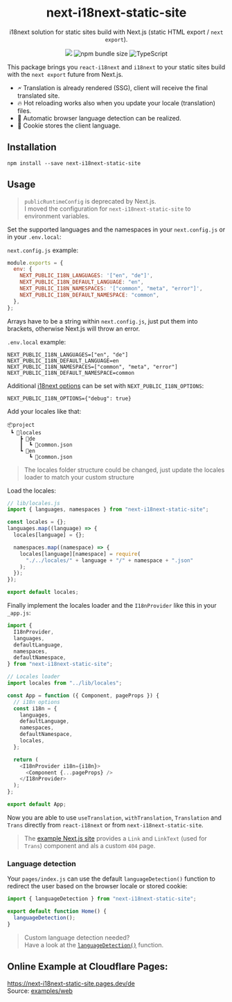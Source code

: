 <div align="center">
  <h1>next-i18next-static-site</h1>
  <p>i18next solution for static sites build with Next.js (static HTML export / <code>next export</code>).</p>
  <p>
    <a href="https://www.npmjs.com/package/next-i18next-static-site"><img src="https://img.shields.io/npm/v/next-i18next-static-site/latest?style=flat-square&label=latest%20stable" /></a>
    <img src="https://img.shields.io/bundlephobia/minzip/next-i18next-static-site?style=flat-square" alt="npm bundle size" />
    <img src="https://shields.io/badge/TypeScript-3178C6?logo=TypeScript&logoColor=fff&style=flat-square" alt="TypeScript" />
  </p>
</div>

This package brings you `react-i18next` and `i18next` to your static sites build with the `next export` future from Next.js.

- 🗲 Translation is already rendered (SSG), client will receive the final translated site.
- 🔥 Hot reloading works also when you update your locale (translation) files.
- 🚀 Automatic browser language detection can be realized.
- 🍪 Cookie stores the client language.

## Installation

```
npm install --save next-i18next-static-site
```

## Usage

> `publicRuntimeConfig` is deprecated by Next.js.  
> I moved the configuration for `next-i18next-static-site` to environment variables.

Set the supported languages and the namespaces in your `next.config.js` or in your `.env.local`:

`next.config.js` example:

```js
module.exports = {
  env: {
    NEXT_PUBLIC_I18N_LANGUAGES: '["en", "de"]',
    NEXT_PUBLIC_I18N_DEFAULT_LANGUAGE: "en",
    NEXT_PUBLIC_I18N_NAMESPACES: '["common", "meta", "error"]',
    NEXT_PUBLIC_I18N_DEFAULT_NAMESPACE: "common",
  },
};
```

Arrays have to be a string within `next.config.js`, just put them into brackets, otherwise Next.js will throw an error.

`.env.local` example:

```
NEXT_PUBLIC_I18N_LANGUAGES=["en", "de"]
NEXT_PUBLIC_I18N_DEFAULT_LANGUAGE=en
NEXT_PUBLIC_I18N_NAMESPACES=["common", "meta", "error"]
NEXT_PUBLIC_I18N_DEFAULT_NAMESPACE=common
```

Additional [i18next options](https://www.i18next.com/overview/configuration-options) can be set with `NEXT_PUBLIC_I18N_OPTIONS`:

```
NEXT_PUBLIC_I18N_OPTIONS={"debug": true}
```

Add your locales like that:

```
📦project
 ┗ 📂locales
    ┣ 📂de
    ┃  ┗ 📜common.json
    ┗ 📂en
       ┗ 📜common.json
```

> The locales folder structure could be changed, just update the locales loader to match your custom structure

Load the locales:

```js
// lib/locales.js
import { languages, namespaces } from "next-i18next-static-site";

const locales = {};
languages.map((language) => {
  locales[language] = {};

  namespaces.map((namespace) => {
    locales[language][namespace] = require(
      "./../locales/" + language + "/" + namespace + ".json"
    );
  });
});

export default locales;
```

Finally implement the locales loader and the `I18nProvider` like this in your `_app.js`:

```js
import {
  I18nProvider,
  languages,
  defaultLanguage,
  namespaces,
  defaultNamespace,
} from "next-i18next-static-site";

// Locales loader
import locales from "../lib/locales";

const App = function ({ Component, pageProps }) {
  // i18n options
  const i18n = {
    languages,
    defaultLanguage,
    namespaces,
    defaultNamespace,
    locales,
  };

  return (
    <I18nProvider i18n={i18n}>
      <Component {...pageProps} />
    </I18nProvider>
  );
};

export default App;
```

Now you are able to use `useTranslation`, `withTranslation`, `Translation` and `Trans` directly from `react-i18next` or from `next-i18next-static-site`.

> The [example Next.js site](https://github.com/xairoo/next-i18next-static-site/tree/main/apps/web-ts) provides a `Link` and `LinkText` (used for `Trans`) component and als a custom `404` page.

### Language detection

Your `pages/index.js` can use the default `languageDetection()` function to redirect the user based on the browser locale or stored cookie:

```js
import { languageDetection } from "next-i18next-static-site";

export default function Home() {
  languageDetection();
}
```

> Custom language detection needed?  
> Have a look at the [`languageDetection()`](https://github.com/xairoo/next-i18next-static-site/blob/main/packages/next-i18next-static-site/src/index.tsx) function.

## Online Example at Cloudflare Pages:

https://next-i18next-static-site.pages.dev/de  
Source: [examples/web](https://github.com/xairoo/next-i18next-static-site/tree/main/examples/web)
